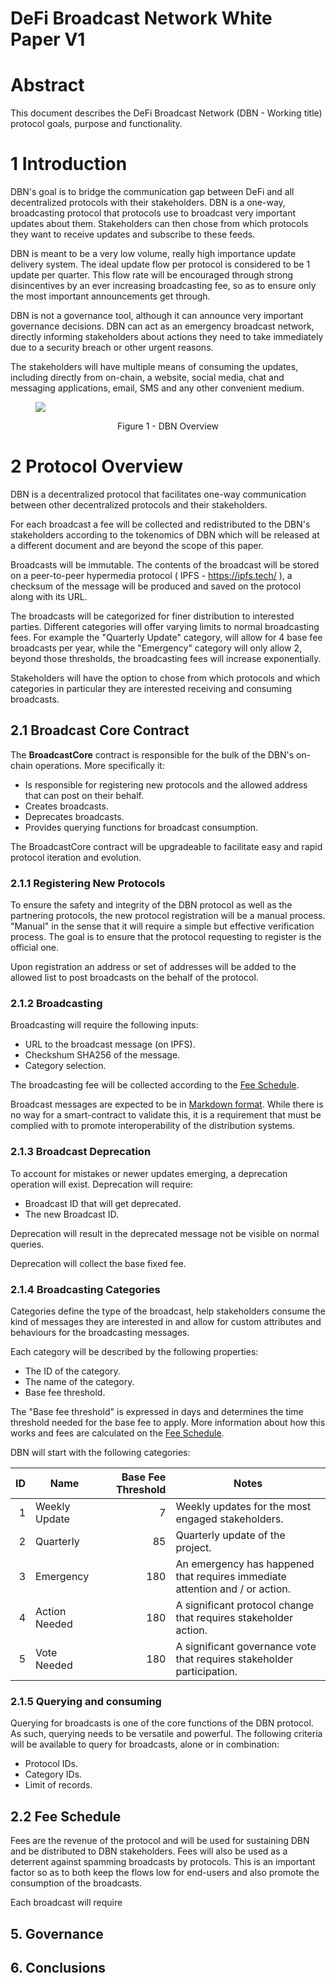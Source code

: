 # DeFi Broadcast Network White Paper V1

# Abstract

This document describes the DeFi Broadcast Network (DBN - Working title) protocol goals, purpose and functionality.

# 1 Introduction

DBN's goal is to bridge the communication gap between DeFi and all decentralized protocols with their stakeholders. DBN is a one-way, broadcasting protocol that protocols use to broadcast very important updates about them. Stakeholders can then chose from which protocols they want to receive updates and subscribe to these feeds.

DBN is meant to be a very low volume, really high importance update delivery system. The ideal update flow per protocol is considered to be 1 update per quarter. This flow rate will be encouraged through strong disincentives by an ever increasing broadcasting fee, so as to ensure only the most important announcements get through.

DBN is not a governance tool, although it can announce very important governance decisions. DBN can act as an emergency broadcast network, directly informing stakeholders about actions they need to take immediately due to a security breach or other urgent reasons.

The stakeholders will have multiple means of consuming the updates, including directly from on-chain, a website, social media, chat and messaging applications, email, SMS and any other convenient medium.

<figure>

![](https://i.imgur.com/gOUhedF.png)
<figcaption align = "center">Figure 1 - DBN Overview</figcaption>
</figure>

# 2 Protocol Overview

DBN is a decentralized protocol that facilitates one-way communication between other decentralized protocols and their stakeholders.

For each broadcast a fee will be collected and redistributed to the DBN's stakeholders according to the tokenomics of DBN which will be released at a different document and are beyond the scope of this paper.

Broadcasts will be immutable. The contents of the broadcast will be stored on a peer-to-peer hypermedia protocol ( IPFS - https://ipfs.tech/ ), a checksum of the message will be produced and saved on the protocol along with its URL.

The broadcasts will be categorized for finer distribution to interested parties. Different categories will offer varying limits to normal broadcasting fees. For example the "Quarterly Update" category, will allow for 4 base fee broadcasts per year, while the "Emergency" category will only allow 2, beyond those thresholds, the broadcasting fees will increase exponentially.

Stakeholders will have the option to chose from which protocols and which categories in particular they are interested receiving and consuming broadcasts.

## 2.1 Broadcast Core Contract

The **BroadcastCore** contract is responsible for the bulk of the DBN's on-chain operations. More specifically it:

* Is responsible for registering new protocols and the allowed address that can post on their behalf.
* Creates broadcasts.
* Deprecates broadcasts.
* Provides querying functions for broadcast consumption.

The BroadcastCore contract will be upgradeable to facilitate easy and rapid protocol iteration and evolution.

### 2.1.1 Registering New Protocols

To ensure the safety and integrity of the DBN protocol as well as the partnering protocols, the new protocol registration will be a manual process. "Manual" in the sense that it will require a simple but effective verification process. The goal is to ensure that the protocol requesting to register is the official one.

Upon registration an address or set of addresses will be added to the allowed list to post broadcasts on the behalf of the protocol.

### 2.1.2 Broadcasting

Broadcasting will require the following inputs:

* URL to the broadcast message (on IPFS).
* Checkshum SHA256 of the message.
* Category selection.

The broadcasting fee will be collected according to the [Fee Schedule][fee-schedule].

Broadcast messages are expected to be in [Markdown format][markdown]. While there is no way for a smart-contract to validate this, it is a requirement that must be complied with to promote interoperability of the distribution systems.

### 2.1.3 Broadcast Deprecation

To account for mistakes or newer updates emerging, a deprecation operation will exist. Deprecation will require:

* Broadcast ID that will get deprecated.
* The new Broadcast ID.

Deprecation will result in the deprecated message not be visible on normal queries.

Deprecation will collect the base fixed fee.

### 2.1.4 Broadcasting Categories

Categories define the type of the broadcast, help stakeholders consume the kind of messages they are interested in and allow for custom attributes and behaviours for the broadcasting messages.

Each category will be described by the following properties: 

* The ID of the category.
* The name of the category.
* Base fee threshold.

The "Base fee threshold" is expressed in days and determines the time threshold needed for the base fee to apply. More information about how this works and fees are calculated on the [Fee Schedule][fee-schedule].

DBN will start with the following categories:


|  ID | Name          | Base Fee Threshold | Notes                                                                        |
| ---:| ------------- | ------------------:| ---------------------------------------------------------------------------- |
|   1 | Weekly Update        |                 7 | Weekly updates for the most engaged stakeholders.                                                              |
|   2 | Quarterly     |                 85 | Quarterly update of the project.                                             |
|   3 | Emergency     |                180 | An emergency has happened that requires immediate attention and / or action. |
|   4 | Action Needed |                180 | A significant protocol change that requires stakeholder action.              |
|   5 | Vote Needed   |                180 | A significant governance vote that requires stakeholder participation.       |

### 2.1.5 Querying and consuming

Querying for broadcasts is one of the core functions of the DBN protocol. As such, querying needs to be versatile and powerful. The following criteria will be available to query for broadcasts, alone or in combination:

* Protocol IDs.
* Category IDs.
* Limit of records.

## 2.2 Fee Schedule

Fees are the revenue of the protocol and will be used for sustaining DBN and be distributed to DBN stakeholders. Fees will also be used as a deterrent against spamming broadcasts by protocols. This is an important factor so as to both keep the flows low for end-users and also promote the consumption of the broadcasts.

Each broadcast will require 

## 5. Governance

## 6. Conclusions

[fee-schedule]: #2-2-fee-schedule
[markdown]: https://www.markdownguide.org/basic-syntax/
